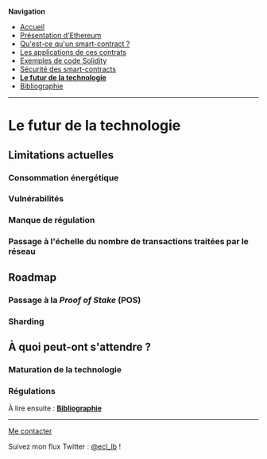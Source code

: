 **Navigation**
* [Accueil](index.html)
* [Présentation d'Ethereum](ethereum.html)
* [Qu'est-ce qu'un smart-contract ?](smartcontracts.html)
* [Les applications de ces contrats](applications.html)
* [Exemples de code Solidity](exemples.html)
* [Sécurité des smart-contracts](securite.html)
* [**Le futur de la technologie**](futur.html)
* [Bibliographie](bibliographie.html)

___
# Le futur de la technologie

## Limitations actuelles

### Consommation énergétique



### Vulnérabilités



### Manque de régulation


### Passage à l'échelle du nombre de transactions traitées par le réseau





## Roadmap

### Passage à la _Proof of Stake_ (POS)




### Sharding







## À quoi peut-ont s'attendre ?

### Maturation de la technologie


### Régulations





À lire ensuite : [**Bibliographie**](bibliographie.html)

___
[Me contacter](mailto://leo.besancon@ecl14.ec-lyon.fr)

Suivez mon flux Twitter : [@ecl_lb](https://twitter.com/ecl_lb) !
